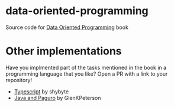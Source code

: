 # data-oriented-programming

Source code for [Data Oriented Programming](https://www.manning.com/books/data-oriented-programming?utm_source=viebel&utm_medium=affiliate&utm_campaign=book_sharvit2_data_1_29_21&a_aid=viebel&a_bid=d5b546b7) book


# Other implementations

Have you implmented part of the tasks mentioned in the book in a programming language that you like? Open a PR with a link to your repository!

- [Typescript](https://github.com/shybyte/data-oriented-programming-book-experiments) by shybyte
- [Java and Paguro](https://github.com/GlenKPeterson/DataOrientedExamples) by GlenKPeterson
